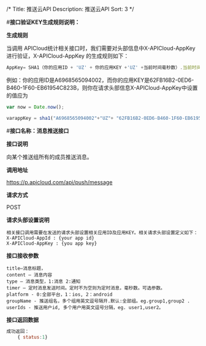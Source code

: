 /*
Title: 推送云API
Description: 推送云API
Sort: 3
*/

#**接口验证KEY生成规则说明：**

**生成规则**

当调用 APICloud统计相关接口时，我们需要对头部信息中X-APICloud-AppKey 进行验证，X-APICloud-AppKey 的生成规则如下：

```js
AppKey= SHA1（你的应用ID + 'UZ' + 你的应用KEY +'UZ' +当前时间毫秒数）.当前时间毫秒数
```

例如：你的应用ID是A6968565094002，而你的应用KEY是62FB16B2-0ED6-B460-1F60-EB61954C823B，则你在请求头部信息X-APICloud-AppKey中设置的值应为

```js
var now = Date.now();

varappKey = sha1("A6968565094002"+"UZ"+ "62FB16B2-0ED6-B460-1F60-EB61954C823B"+"UZ"+now)+"."+now;
```

#**接口名称：消息推送接口**

**接口说明**

向某个推送组所有的成员推送消息。

**调用地址**

https://p.apicloud.com/api/push/message

**请求方式**

POST

**请求头部设置说明**

	相关接口调用需要在发送的请求头部设置相关应用ID及应用KEY。相关请求头部设置定义如下：
	X-APICloud-AppId : {your app id}
	X-APICloud-AppKey : {you app key}

**接口接收参数**

	title–消息标题，
	content – 消息内容
	type – 消息类型，1:消息 2:通知
	timer – 定时消息发送时间。定时不为空则为定时消息，毫秒数。可选参数。
	platform - 0:全部平台，1：ios, 2：android
	groupName - 推送组名，多个组用英文逗号隔开.默认:全部组。eg.group1,group2 .
    userIds - 推送用户id, 多个用户用英文逗号分隔，eg. user1,user2。

**接口返回数据**

```js
成功返回：
	{ status:1}
```